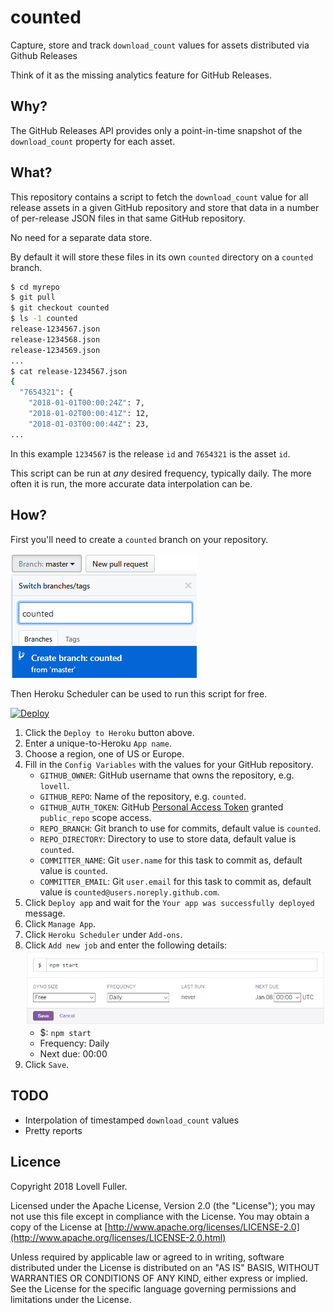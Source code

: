 # counted

Capture, store and track `download_count` values for assets distributed via Github Releases

Think of it as the missing analytics feature for GitHub Releases.

## Why?

The GitHub Releases API provides only a point-in-time snapshot
of the `download_count` property for each asset.

## What?

This repository contains a script to fetch the `download_count` value
for all release assets in a given GitHub repository and store that data
in a number of per-release JSON files in that same GitHub repository.

No need for a separate data store.

By default it will store these files in its own `counted` directory on a `counted` branch.

```sh
$ cd myrepo
$ git pull
$ git checkout counted
$ ls -1 counted
release-1234567.json
release-1234568.json
release-1234569.json
...
$ cat release-1234567.json
{
  "7654321": {
    "2018-01-01T00:00:24Z": 7,
    "2018-01-02T00:00:41Z": 12,
    "2018-01-03T00:00:44Z": 23,
...
```

In this example `1234567` is the release `id` and `7654321` is the asset `id`.

This script can be run at *any* desired frequency, typically daily.
The more often it is run, the more accurate data interpolation can be.

## How?

First you'll need to create a `counted` branch on your repository.

![Create a branch on GitHub](https://raw.githubusercontent.com/lovell/counted/master/image/github-branch.png)

Then Heroku Scheduler can be used to run this script for free.

[![Deploy](https://www.herokucdn.com/deploy/button.svg)](https://heroku.com/deploy?template=https://github.com/lovell/counted)

1. Click the `Deploy to Heroku` button above.
2. Enter a unique-to-Heroku `App name`.
3. Choose a region, one of US or Europe.
4. Fill in the `Config Variables` with the values for your GitHub repository.
    * `GITHUB_OWNER`: GitHub username that owns the repository, e.g. `lovell`.
    * `GITHUB_REPO`: Name of the repository, e.g. `counted`.
    * `GITHUB_AUTH_TOKEN`: GitHub [Personal Access Token](https://github.com/settings/tokens/new) granted `public_repo` scope access.
    * `REPO_BRANCH`: Git branch to use for commits, default value is `counted`.
    * `REPO_DIRECTORY`: Directory to use to store data, default value is `counted`.
    * `COMMITTER_NAME`: Git `user.name` for this task to commit as, default value is `counted`.
    * `COMMITTER_EMAIL`: Git `user.email` for this task to commit as, default value is `counted@users.noreply.github.com`.
5. Click `Deploy app` and wait for the `Your app was successfully deployed` message.
6. Click `Manage App`.
7. Click `Heroku Scheduler` under `Add-ons`.
8. Click `Add new job` and enter the following details: ![Heroku Scheduler](https://raw.githubusercontent.com/lovell/counted/master/image/heroku-scheduler.png)
    * $: `npm start`
    * Frequency: Daily
    * Next due: 00:00
9. Click `Save`.

## TODO

* Interpolation of timestamped `download_count` values
* Pretty reports

## Licence

Copyright 2018 Lovell Fuller.

Licensed under the Apache License, Version 2.0 (the "License");
you may not use this file except in compliance with the License.
You may obtain a copy of the License at
[http://www.apache.org/licenses/LICENSE-2.0](http://www.apache.org/licenses/LICENSE-2.0.html)

Unless required by applicable law or agreed to in writing, software
distributed under the License is distributed on an "AS IS" BASIS,
WITHOUT WARRANTIES OR CONDITIONS OF ANY KIND, either express or implied.
See the License for the specific language governing permissions and
limitations under the License.
